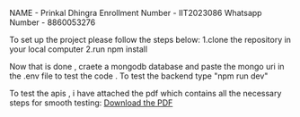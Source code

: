 NAME - Prinkal Dhingra 
Enrollment Number - IIT2023086
Whatsapp Number - 8860053276

To set up the project please follow the steps below:
1.clone the repository in your local computer
2.run npm install

Now that is done , craete a mongodb database and paste the mongo uri in the .env file to test the code .
To test the backend type "npm run dev"


To test the apis , i have attached the pdf which contains all the necessary steps for smooth testing:
[Download the PDF](https://github.com/PrinkalDhingra/WebD-Selection-Task-2-Resell/raw/master/Geekhave_round2_ppt.pdf)

